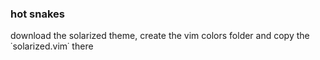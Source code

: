 ### hot snakes

download the solarized theme, create the vim colors folder and copy the ˙solarized.vim˙ there
